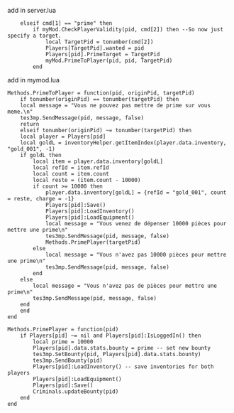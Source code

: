 add in server.lua		

		elseif cmd[1] == "prime" then
            if myMod.CheckPlayerValidity(pid, cmd[2]) then --So now just specify a target.
                local TargetPid = tonumber(cmd[2])
                Players[TargetPid].wanted = pid
                Players[pid].PrimeTarget = TargetPid
                myMod.PrimeToPlayer(pid, pid, TargetPid)
            end 
            
            
add in mymod.lua

	Methods.PrimeToPlayer = function(pid, originPid, targetPid)
	    if tonumber(originPid) == tonumber(targetPid) then
		local message = "Vous ne pouvez pas mettre de prime sur vous meme.\n"
		tes3mp.SendMessage(pid, message, false)
		return
	    elseif tonumber(originPid) ~= tonumber(targetPid) then
		local player = Players[pid]
		local goldL = inventoryHelper.getItemIndex(player.data.inventory, "gold_001", -1)
		if goldL then
			local item = player.data.inventory[goldL]
			local refId = item.refId
			local count = item.count
			local reste = (item.count - 10000)
			if count >= 10000 then
				player.data.inventory[goldL] = {refId = "gold_001", count = reste, charge = -1}	
				Players[pid]:Save()
				Players[pid]:LoadInventory()
				Players[pid]:LoadEquipment()
				local message = "Vous venez de dépenser 10000 pièces pour mettre une prime\n"
				tes3mp.SendMessage(pid, message, false)				
				Methods.PrimePlayer(targetPid)
			else
				local message = "Vous n'avez pas 10000 pièces pour mettre une prime\n"
				tes3mp.SendMessage(pid, message, false)	
			end
		else
			local message = "Vous n'avez pas de pièces pour mettre une prime\n"
			tes3mp.SendMessage(pid, message, false)			
		end
	    end
	end  

	Methods.PrimePlayer = function(pid)
		if Players[pid] ~= nil and Players[pid]:IsLoggedIn() then
			local prime = 10000
			Players[pid].data.stats.bounty = prime -- set new bounty
			tes3mp.SetBounty(pid, Players[pid].data.stats.bounty)
			tes3mp.SendBounty(pid)
			Players[pid]:LoadInventory() -- save inventories for both players
			Players[pid]:LoadEquipment()
			Players[pid]:Save()
			Criminals.updateBounty(pid)
		end
	end  
        
